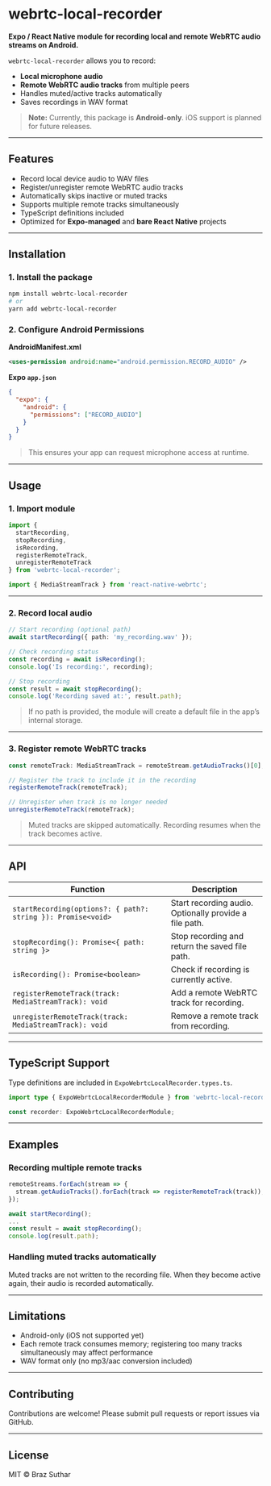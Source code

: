 
# webrtc-local-recorder

**Expo / React Native module for recording local and remote WebRTC audio streams on Android.**

`webrtc-local-recorder` allows you to record:

- **Local microphone audio**  
- **Remote WebRTC audio tracks** from multiple peers  
- Handles muted/active tracks automatically  
- Saves recordings in WAV format  

> **Note:** Currently, this package is **Android-only**. iOS support is planned for future releases.

---

## Features

- Record local device audio to WAV files  
- Register/unregister remote WebRTC audio tracks  
- Automatically skips inactive or muted tracks  
- Supports multiple remote tracks simultaneously  
- TypeScript definitions included  
- Optimized for **Expo-managed** and **bare React Native** projects  

---

## Installation

### 1. Install the package

```bash
npm install webrtc-local-recorder
# or
yarn add webrtc-local-recorder
```

### 2. Configure Android Permissions

**AndroidManifest.xml**

```xml
<uses-permission android:name="android.permission.RECORD_AUDIO" />
```

**Expo `app.json`**

```json
{
  "expo": {
    "android": {
      "permissions": ["RECORD_AUDIO"]
    }
  }
}
```

> This ensures your app can request microphone access at runtime.

---

## Usage

### 1. Import module

```ts
import {
  startRecording,
  stopRecording,
  isRecording,
  registerRemoteTrack,
  unregisterRemoteTrack
} from 'webrtc-local-recorder';

import { MediaStreamTrack } from 'react-native-webrtc';
```

---

### 2. Record local audio

```ts
// Start recording (optional path)
await startRecording({ path: 'my_recording.wav' });

// Check recording status
const recording = await isRecording();
console.log('Is recording:', recording);

// Stop recording
const result = await stopRecording();
console.log('Recording saved at:', result.path);
```

> If no path is provided, the module will create a default file in the app’s internal storage.

---

### 3. Register remote WebRTC tracks

```ts
const remoteTrack: MediaStreamTrack = remoteStream.getAudioTracks()[0];

// Register the track to include it in the recording
registerRemoteTrack(remoteTrack);

// Unregister when track is no longer needed
unregisterRemoteTrack(remoteTrack);
```

> Muted tracks are skipped automatically. Recording resumes when the track becomes active.

---

## API

| Function | Description |
|----------|-------------|
| `startRecording(options?: { path?: string }): Promise<void>` | Start recording audio. Optionally provide a file path. |
| `stopRecording(): Promise<{ path: string }>` | Stop recording and return the saved file path. |
| `isRecording(): Promise<boolean>` | Check if recording is currently active. |
| `registerRemoteTrack(track: MediaStreamTrack): void` | Add a remote WebRTC track for recording. |
| `unregisterRemoteTrack(track: MediaStreamTrack): void` | Remove a remote track from recording. |

---

## TypeScript Support

Type definitions are included in `ExpoWebrtcLocalRecorder.types.ts`.

```ts
import type { ExpoWebrtcLocalRecorderModule } from 'webrtc-local-recorder';

const recorder: ExpoWebrtcLocalRecorderModule;
```

---

## Examples

### Recording multiple remote tracks

```ts
remoteStreams.forEach(stream => {
  stream.getAudioTracks().forEach(track => registerRemoteTrack(track));
});

await startRecording();
...
const result = await stopRecording();
console.log(result.path);
```

### Handling muted tracks automatically

Muted tracks are not written to the recording file. When they become active again, their audio is recorded automatically.

---

## Limitations

- Android-only (iOS not supported yet)  
- Each remote track consumes memory; registering too many tracks simultaneously may affect performance  
- WAV format only (no mp3/aac conversion included)  

---

## Contributing

Contributions are welcome! Please submit pull requests or report issues via GitHub.

---

## License

MIT © Braz Suthar
